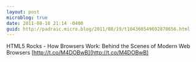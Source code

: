 ```yaml
---
layout: post
microblog: true
date: 2011-08-18 21:14 -0400
guid: http://padraic.micro.blog/2011/08/19/t104360549692870656.html
---
```

HTML5 Rocks - How Browsers Work: Behind the Scenes of Modern Web Browsers [http://t.co/M4DOBwB](http://t.co/M4DOBwB)
